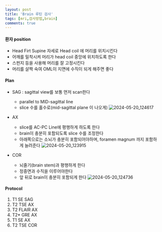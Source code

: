```yaml
---
layout: post
title: 'Brain 루틴 검사'
tags: [mri,검사방법,brain]
comments: true
---
```



#### 환자 position
- Head Firt Supine 자세로 Head coil 에 머리를 위치시킨다
- 어깨를 밀착시켜 머리가 head coil 중앙에 위치하도록 한다
- 스펀지 등을 사용해 머리를 잘 고정시킨다
- 머리를 살짝 숙여 OML이 지면에 수직이 되게 해주면 좋다

#### Plan
* SAG : sagittal view를 보통 먼저 scan한다
    - parallel to MID-sagittal line  
	- slice 수를 홀수로(mid-sagittal plane 이 나오게)
![2024-05-20_124617](https://github.com/woobinww/woobinww.github.io/assets/111553878/f420d604-de53-4555-912e-9d46d37462ee)


* AX
    - slice를 AC-PC Line에 평행하게 하도록 한다
    - brain이 충분히 포함되도록 slice 수를 조정한다
    - 아래쪽으로는 소뇌가 충분히 포함되어야하며, foramen magnum 까지 포함하게 늘려준다
![2024-05-20_123915](https://github.com/woobinww/woobinww.github.io/assets/111553878/c9f75025-6310-4f0a-8b12-38cdf4a379a9)

* COR 
    - 뇌줄기(brain stem)과 평행하게 한다
    - 정중면과 수직을 이루어야한다
    - 앞 뒤로 brain이 충분히 포함되게 한다
![2024-05-20_124736](https://github.com/woobinww/woobinww.github.io/assets/111553878/4043e2d1-1e45-45c1-8d06-f922c50bc7f6)



#### Protocol
1. T1 SE SAG
2. T2 TSE AX
3. T2 FLAIR AX
4. T2* GRE AX
5. T1 SE AX
6. T2 TSE COR
